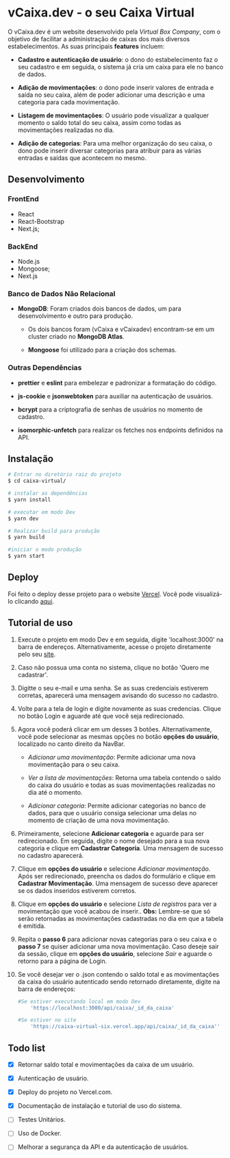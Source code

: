 # vCaixa.dev - o seu Caixa Virtual

O vCaixa.dev é um website desenvolvido pela *Virtual Box Company*, com o objetivo de facilitar a administração de caixas dos mais diversos estabelecimentos. As suas principais **features** incluem:

-	**Cadastro e autenticação de usuário**: o dono do estabelecimento faz o seu cadastro e em seguida, o sistema já cria um caixa para ele no banco de dados.

- **Adição de movimentações**:  o dono pode inserir valores de entrada e saída no seu caixa, além de poder adicionar uma descrição e uma categoria para cada movimentação.

- **Listagem de movimentações**:  O usuário pode visualizar a qualquer momento o saldo total do seu caixa, assim como todas as movimentações realizadas no dia.

- **Adição de categorias**:  Para uma melhor organização do seu caixa, o dono pode inserir diversar categorias para atribuir para as várias entradas e saídas que acontecem no mesmo.

## Desenvolvimento

### FrontEnd

-   React
-   React-Bootstrap
-   Next.js;

### BackEnd

-   Node.js
-   Mongoose;
-   Next.js

### Banco de Dados Não Relacional

-   **MongoDB**:  Foram criados dois bancos de dados, um para desenvolvimento e  outro para produção. 

	-   Os dois bancos foram (vCaixa e vCaixadev) encontram-se em um cluster criado no **MongoDB Atlas**.

	-  **Mongoose** foi utilizado para a criação dos schemas.

### Outras Dependências

-   **prettier** e **eslint** para embelezar e padronizar a formatação do código.

-   **js-cookie** e **jsonwebtoken** para auxiliar na autenticação de usuários.

-   **bcrypt** para a criptografia de senhas de usuários no momento de cadastro.

-   **isomorphic-unfetch** para realizar os fetches nos endpoints definidos na API.

## Instalação

```bash
# Entrar no diretório raiz do projeto
$ cd caixa-virtual/

# instalar as dependências
$ yarn install

# executar em modo Dev
$ yarn dev

# Realizar build para produção
$ yarn build

#iniciar o modo produção
$ yarn start

```
## Deploy

Foi feito o deploy desse projeto para o website [Vercel](https://vercel.com/kevinlevroner/caixa-virtual). Você pode visualizá-lo clicando [aqui](https://caixa-virtual-six.vercel.app/).

## Tutorial de uso

1. Execute o projeto em modo Dev e em seguida, digite 'localhost:3000' na barra de endereços. Alternativamente, acesse o projeto diretamente pelo seu [site](https://caixa-virtual-six.vercel.app/).

2. Caso não possua uma conta no sistema, clique no botão 'Quero me cadastrar'.

3. Digitte o seu e-mail e uma senha. Se  as suas credenciais estiverem corretas, aparecerá uma mensagem avisando do sucesso no cadastro.

4. Volte para a tela de login e digite novamente as suas credencias. Clique no botão Login e aguarde até que você seja redirecionado.

5.  Agora você poderá clicar em um desses 3 botões. Alternativamente, você pode selecionar as mesmas opções no botão **opções do usuário**, localizado no canto direito da NavBar.

	-  *Adicionar uma  movimentação*: Permite adicionar uma nova movimentação para o  seu caixa.

	- *Ver a lista de movimentações*:  Retorna uma tabela contendo o saldo do caixa do usuário e todas as suas movimentações realizadas no dia até o momento.

	-  *Adicionar categoria*:  Permite adicionar categorias no banco de dados, para que o usuário consiga  selecionar uma delas no momento de criação de uma nova movimentação.

6. Primeiramente, selecione **Adicionar categoria** e aguarde para ser redirecionado. Em seguida, digite o nome desejado para a sua nova categoria e clique em **Cadastrar Categoria**. Uma mensagem de sucesso no cadastro aparecerá.

7. Clique em **opções do usuário** e selecione *Adicionar movimentação*. Após ser redirecionado, preencha os dados do formulário e clique em **Cadastrar Movimentação**. Uma mensagem de sucesso deve aparecer se os dados inseridos estiverem corretos.

8. Clique em **opções do usuário** e selecione *Lista de registros* para ver a movimentação que você acabou de inserir.. **Obs:** Lembre-se que só serão retornadas as movimentações cadastradas no dia em que a tabela é emitida.

9. Repita o **passo 6** para adicionar novas categorias para o seu caixa e o **passo 7** se quiser adicionar uma nova movimentação. Caso deseje sair da sessão, clique em **opções do usuário**, selecione *Sair* e aguarde o retorno para a página de Login.

10. Se você desejar ver o .json contendo o saldo total e as movimentações da caixa do usuário autenticado sendo retornado diretamente, digite na barra de endereços:

	```bash
	#Se estiver executando local em modo Dev
		'https://localhost:3000/api/caixa/_id_da_caixa'

	#Se estiver no site
		'https://caixa-virtual-six.vercel.app/api/caixa/_id_da_caixa''
	```

## Todo list

- [x] Retornar saldo total e movimentações da caixa de um usuário.
- [x] Autenticação de usuário.
- [x] Deploy do projeto no Vercel.com.
- [x] Documentação de instalação e tutorial de uso do sistema.
- [ ] Testes Unitários.
- [ ] Uso de Docker.
- [ ] Melhorar a segurança da API e da autenticação de usuários.


